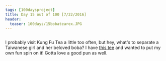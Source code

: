 ```yaml
---
tags: [100daysproject]
title: Day 15 out of 100 [7/22/2016]
header:
  teaser: 100days/15bobatearex.JPG
---
```


<img src="{{ site.url }}{{ site.baseurl }}/images/100days/15bobatearex.JPG" alt="">


I probably visit Kung Fu Tea a little too often, but hey, what's to separate a Taiwanese girl and her beloved boba?  I have <a href="https://www.lookhuman.com/design/77642-bubble-tea-rex/3300-white-md" target="_blank">this tee</a> and wanted to put my own fun spin on it!  Gotta love a good pun as well.

